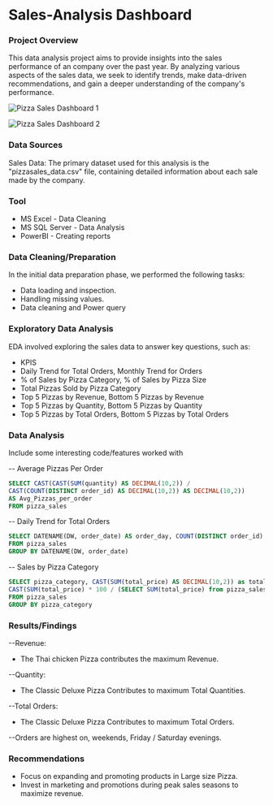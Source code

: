 # Sales-Analysis Dashboard

### Project Overview
This data analysis project aims to provide insights into the sales performance of an company over the past year. By analyzing various aspects of the sales data, we seek to identify trends, make data-driven recommendations, and gain a deeper understanding of the company's performance.

![Pizza Sales Dashboard 1](https://github.com/Gayathrisaisakthi22/Sales-Analysis/assets/159177772/8f24bd62-1d64-462c-83c6-97f5dd43da08)
















![Pizza Sales Dashboard 2](https://github.com/Gayathrisaisakthi22/Sales-Analysis/assets/159177772/ea2c91c4-cb75-480a-b995-f6637c525e15)

### Data Sources
Sales Data: The primary dataset used for this analysis is the "pizzasales_data.csv" file, containing detailed information about each sale made by the company.

### Tool
-  MS Excel - Data Cleaning
- MS SQL Server - Data Analysis
- PowerBI - Creating reports

### Data Cleaning/Preparation
In the initial data preparation phase, we performed the following tasks:

- Data loading and inspection.
- Handling missing values.
- Data cleaning and Power query

### Exploratory Data Analysis
EDA involved exploring the sales data to answer key questions, such as:
- KPIS
- Daily Trend for Total Orders, Monthly Trend for Orders
- % of Sales by Pizza Category, % of Sales by Pizza Size
- Total Pizzas Sold by Pizza Category
- Top 5 Pizzas by Revenue, Bottom 5 Pizzas by Revenue
- Top 5 Pizzas by Quantity, Bottom 5 Pizzas by Quantity
- Top 5 Pizzas by Total Orders, Bottom 5 Pizzas by Total Orders

### Data Analysis

Include some interesting code/features worked with


-- Average Pizzas Per Order
``` sql
SELECT CAST(CAST(SUM(quantity) AS DECIMAL(10,2)) / 
CAST(COUNT(DISTINCT order_id) AS DECIMAL(10,2)) AS DECIMAL(10,2))
AS Avg_Pizzas_per_order
FROM pizza_sales
```

-- Daily Trend for Total Orders
``` sql
SELECT DATENAME(DW, order_date) AS order_day, COUNT(DISTINCT order_id) AS total_orders 
FROM pizza_sales
GROUP BY DATENAME(DW, order_date)
```

-- Sales by Pizza Category
``` sql
SELECT pizza_category, CAST(SUM(total_price) AS DECIMAL(10,2)) as total_revenue,
CAST(SUM(total_price) * 100 / (SELECT SUM(total_price) from pizza_sales) AS DECIMAL(10,2)) AS PCT
FROM pizza_sales
GROUP BY pizza_category
```

### Results/Findings
--Revenue: 
- The Thai chicken Pizza contributes the maximum Revenue.
  
--Quantity: 
- The Classic Deluxe Pizza Contributes to maximum Total Quantities.
  
--Total Orders: 
- The Classic Deluxe Pizza Contributes to maximum Total Orders.

--Orders are highest on, weekends, Friday / Saturday evenings.

### Recommendations
- Focus on expanding and promoting products in Large size Pizza.
- Invest in marketing and promotions during peak sales seasons to maximize revenue.
  









